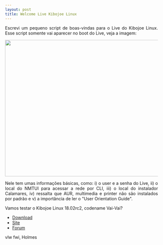```yaml
---
layout: post
title: Welcome Live Kibojoe Linux 
---
```


<p style="text-align: justify;">Escrevi um pequeno script de boas-vindas para o Live do Kibojoe Linux. Esse script somente vai aparecer no boot do Live, veja a imagem:</p>

<a href='http://www.auplod.com/u/pdaolua399a.png' target='_blank'><img src='http://www.auplod.com/u/pdaolua399a.png' width='800' height='450'/></a>

<p style="text-align: justify;">Nele tem umas informações básicas, como: i) o user e a senha do Live, ii) o local do NMTUI para acessar a rede por CLI, iii) o local do instalador Calamares, iv) ressalta que AUR, multimedia e printer não são instalados por padrão e v) a importância de ler o "User Orientation Guide".</p>

<p style="text-align: justify;">Vamos testar o Kibojoe Linux 18.02rc2, codename Vai-Vai?</p>

* [Download](http://kibojoe.org/download.html)
* [Site](http://kibojoe.org)
* [Forum](http://forum.kibojoe.org)

vlw fwi, Holmes

